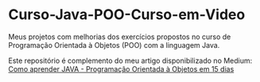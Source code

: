 # Curso-Java-POO-Curso-em-Video
Meus projetos com melhorias dos exercícios propostos no curso de Programação Orientada à Objetos (POO) com a linguagem Java.

Este repositório é complemento do meu artigo disponibilizado no Medium: [Como aprender JAVA - Programação Orientada à Objetos em 15 dias](https://link.medium.com/jutm7MR6D6)
